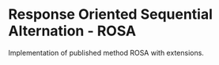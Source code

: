 # Response Oriented Sequential Alternation - ROSA

Implementation of published method ROSA with extensions.
